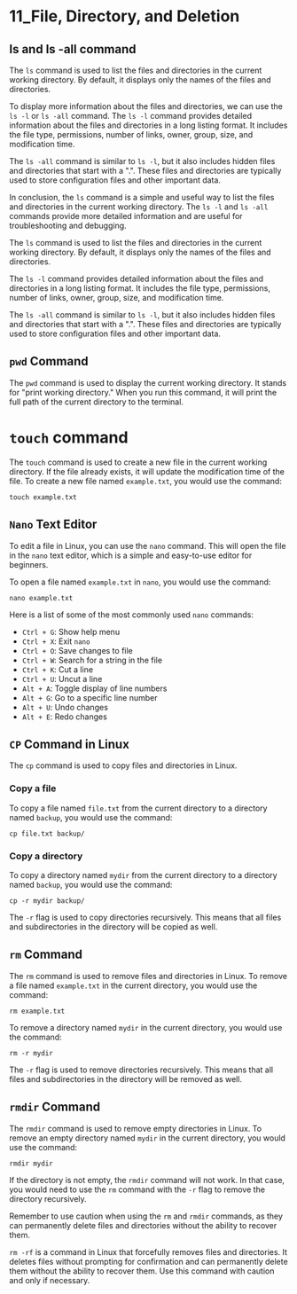 # 11_File, Directory, and Deletion

## ls and ls -all command

The `ls` command is used to list the files and directories in the current working directory. By default, it displays only the names of the files and directories.

To display more information about the files and directories, we can use the `ls -l` or `ls -all` command. The `ls -l` command provides detailed information about the files and directories in a long listing format. It includes the file type, permissions, number of links, owner, group, size, and modification time.

The `ls -all` command is similar to `ls -l`, but it also includes hidden files and directories that start with a ".". These files and directories are typically used to store configuration files and other important data.

In conclusion, the `ls` command is a simple and useful way to list the files and directories in the current working directory. The `ls -l` and `ls -all` commands provide more detailed information and are useful for troubleshooting and debugging.

The `ls` command is used to list the files and directories in the current working directory. By default, it displays only the names of the files and directories.

The `ls -l` command provides detailed information about the files and directories in a long listing format. It includes the file type, permissions, number of links, owner, group, size, and modification time.

The `ls -all` command is similar to `ls -l`, but it also includes hidden files and directories that start with a ".". These files and directories are typically used to store configuration files and other important data.

## `pwd` Command

The `pwd` command is used to display the current working directory. It stands for "print working directory." When you run this command, it will print the full path of the current directory to the terminal.

# `touch` command

The `touch` command is used to create a new file in the current working directory. If the file already exists, it will update the modification time of the file. To create a new file named `example.txt`, you would use the command:

```
touch example.txt
```

## `Nano` Text Editor

To edit a file in Linux, you can use the `nano` command. This will open the file in the `nano` text editor, which is a simple and easy-to-use editor for beginners.

To open a file named `example.txt` in `nano`, you would use the command:

```
nano example.txt

```

Here is a list of some of the most commonly used `nano` commands:

- `Ctrl + G`: Show help menu
- `Ctrl + X`: Exit `nano`
- `Ctrl + O`: Save changes to file
- `Ctrl + W`: Search for a string in the file
- `Ctrl + K`: Cut a line
- `Ctrl + U`: Uncut a line
- `Alt + A`: Toggle display of line numbers
- `Alt + G`: Go to a specific line number
- `Alt + U`: Undo changes
- `Alt + E`: Redo changes

## `CP` Command in Linux

The `cp` command is used to copy files and directories in Linux.

### Copy a file

To copy a file named `file.txt` from the current directory to a directory named `backup`, you would use the command:

```
cp file.txt backup/

```

### Copy a directory

To copy a directory named `mydir` from the current directory to a directory named `backup`, you would use the command:

```
cp -r mydir backup/

```

The `-r` flag is used to copy directories recursively. This means that all files and subdirectories in the directory will be copied as well.

## `rm` Command

The `rm` command is used to remove files and directories in Linux. To remove a file named `example.txt` in the current directory, you would use the command:

```
rm example.txt

```

To remove a directory named `mydir` in the current directory, you would use the command:

```
rm -r mydir

```

The `-r` flag is used to remove directories recursively. This means that all files and subdirectories in the directory will be removed as well. 

## `rmdir` Command

The `rmdir` command is used to remove empty directories in Linux. To remove an empty directory named `mydir` in the current directory, you would use the command:

```
rmdir mydir

```

If the directory is not empty, the `rmdir` command will not work. In that case, you would need to use the `rm` command with the `-r` flag to remove the directory recursively.

Remember to use caution when using the `rm` and `rmdir` commands, as they can permanently delete files and directories without the ability to recover them.

`rm -rf` is a command in Linux that forcefully removes files and directories. It deletes files without prompting for confirmation and can permanently delete them without the ability to recover them. Use this command with caution and only if necessary.